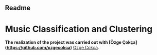 ## Readme 
# Music Classification and Clustering

**The realization of the project was carried out with [Özge Çokça] (https://github.com/ozgecokca)**
 [Ozge Cokca](https://pages.github.com/ozgecokca/).

